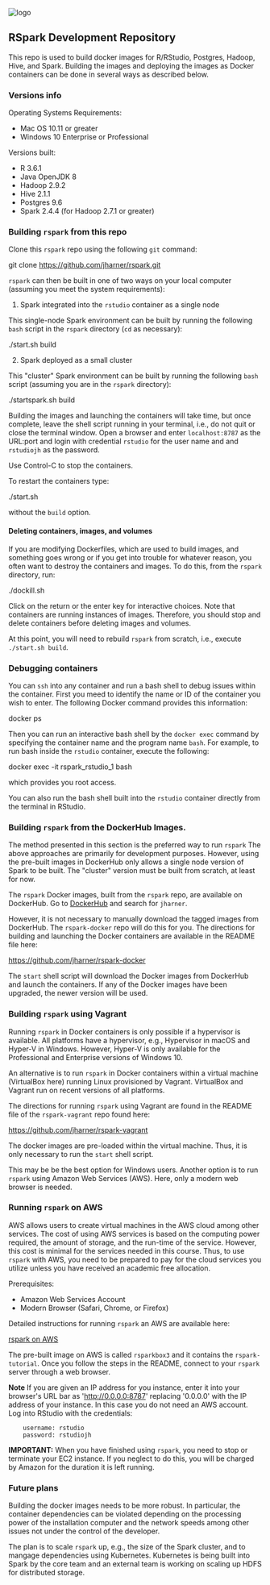 ![logo](./rsparklogo.jpg)

## RSpark Development Repository

This repo is used to build docker images for R/RStudio, Postgres, Hadoop, Hive, and Spark. Building the images and deploying the images as Docker containers can be done in several ways as described below.  

### Versions info

Operating Systems Requirements:  

* Mac OS 10.11 or greater  
* Windows 10 Enterprise or Professional  

Versions built:  

* R			3.6.1  
* Java		OpenJDK 8  
* Hadoop 	2.9.2
* Hive 		2.1.1  
* Postgres	9.6   
* Spark		2.4.4 (for Hadoop 2.7.1 or greater)  

### Building `rspark` from this repo

Clone this `rspark` repo using the following `git` command:  

git clone https://github.com/jharner/rspark.git

`rspark` can then be built in one of two ways on your local computer (assuming you meet the system requirements):

1. Spark integrated into the `rstudio` container as a single node

This single-node Spark environment can be built by running the following `bash` script in the `rspark` directory (`cd` as necessary):

./start.sh build

2. Spark deployed as a small cluster

This "cluster" Spark environment can be built by running the following `bash` script (assuming you are in the `rspark` directory):

./startspark.sh build

Building the images and launching the containers will take time, but once complete, leave the shell script running in your terminal, i.e., do not quit or close the terminal window. Open a browser and enter `localhost:8787` as the URL:port and login with credential `rstudio` for the user name and and `rstudiojh` as the password.

Use Control-C to stop the containers.

To restart the containers type:  

./start.sh  

without the `build` option.

#### Deleting containers, images, and volumes

If you are modifying Dockerfiles, which are used to build images, and something goes wrong or if you get into trouble for whatever reason, you often want to destroy the containers and images. To do this, from the `rspark` directory, run:  

./dockill.sh

Click on the return or the enter key for interactive choices. Note that containers are running instances of images. Therefore, you should stop and delete containers before deleting images and volumes.

At this point, you will need to rebuild `rspark` from scratch, i.e., execute `./start.sh build`.

### Debugging containers

You can `ssh` into any container and run a bash shell to debug issues within the container. First you meed to identify the name or ID of the container you wish to enter. The following Docker command provides this information: 

docker ps

Then you can run an interactive bash shell by the `docker exec` command by specifying the container name and the program name `bash`. For example, to run bash inside the `rstudio` container, execute the following: 

docker exec -it rspark_rstudio_1 bash

which provides you root access.

You can also run the bash shell built into the `rstudio` container directly from the terminal in RStudio.

### Building `rspark` from the DockerHub Images.

The method presented in this section is the preferred way to run `rspark` The above approaches are primarily for development purposes. However, using the pre-built images in DockerHub only allows a single node version of Spark to be built. The "cluster" version must be built from scratch, at least for now.

The `rspark` Docker images, built from the `rspark` repo, are available on DockerHub. Go to [DockerHub](https://hub.docker.com) and search for `jharner`.

However, it is not necessary to manually download the tagged images from DockerHub. The `rspark-docker` repo will do this for you. The directions for building and launching the Docker containers are available in the README file here:  

https://github.com/jharner/rspark-docker  

The `start` shell script will download the Docker images from DockerHub and launch the containers. If any of the Docker images have been upgraded, the newer version will be used.

### Building `rspark` using Vagrant

Running `rspark` in Docker containers is only possible if a hypervisor is available. All platforms have a hypervisor, e.g., Hypervisor in macOS and Hyper-V in Windows. However, Hyper-V is only available for the Professional and Enterprise versions of Windows 10. 

An alternative is to run `rspark` in Docker containers within a virtual machine (VirtualBox here) running Linux provisioned by Vagrant. VirtualBox and Vagrant run on recent versions of all platforms. 

The directions for running `rspark` using Vagrant are found in the README file of the `rspark-vagrant` repo found here:

https://github.com/jharner/rspark-vagrant

The docker images are pre-loaded within the virtual machine. Thus, it is only necessary to run the `start` shell script.

This may be be the best option for Windows users. Another option is to run `rspark` using Amazon Web Services (AWS). Here, only a modern web browser is needed.

### Running `rspark` on AWS

AWS allows users to create virtual machines in the AWS cloud among other services. The cost of using AWS services is based on the computing power required, the amount of storage, and the run-time of the service. However, this cost is minimal for the services needed in this course. Thus, to use `rspark` with AWS, you need to be prepared to pay for the cloud services you utilize unless you have received an academic free allocation.

Prerequisites:  

* Amazon Web Services Account  
* Modern Browser (Safari, Chrome, or Firefox)

Detailed instructions for running `rspark` an AWS are available here:  

[rspark on AWS](https://github.com/jharner/rspark/blob/master/AWS/README.md)

The pre-built image on AWS is called `rsparkbox3` and it contains the `rspark-tutorial`. Once you follow the steps in the README, connect to your `rspark` server through a web browser.

**Note** If you are given an IP address for you instance, enter it into your browser's URL bar as 'http://0.0.0.0:8787' replacing '0.0.0.0' with the IP address of your instance. In this case you do not need an AWS account. Log into RStudio with the credentials:

		username: rstudio
		password: rstudiojh

**IMPORTANT:** When you have finished using `rspark`, you need to stop or terminate your EC2 instance. If you neglect to do this, you will be charged by Amazon for the duration it is left running.

### Future plans

Building the docker images needs to be more robust. In particular, the container dependencies can be violated depending on the processing power of the installation computer and the network speeds among other issues not under the control of the developer.

The plan is to scale `rspark` up, e.g., the size of the Spark cluster, and to mangage dependencies using Kubernetes.  Kubernetes is being built into Spark by the core team and an external team is working on scaling up HDFS for distributed storage. 



 




